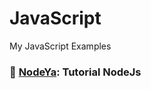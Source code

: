 # JavaScript
My JavaScript Examples 

###  :file_folder: [NodeYa](http://www.tutorialesprogramacionya.com/javascriptya/nodejsya/): Tutorial NodeJs  

